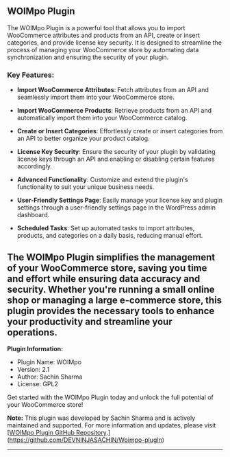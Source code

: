 ## WOIMpo Plugin

The WOIMpo Plugin is a powerful tool that allows you to import WooCommerce attributes and products from an API, create or insert categories, and provide license key security. It is designed to streamline the process of managing your WooCommerce store by automating data synchronization and ensuring the security of your plugin.

### Key Features:

- **Import WooCommerce Attributes**: Fetch attributes from an API and seamlessly import them into your WooCommerce store.
- **Import WooCommerce Products**: Retrieve products from an API and automatically import them into your WooCommerce catalog.
- **Create or Insert Categories**: Effortlessly create or insert categories from an API to better organize your product catalog.
- **License Key Security**: Ensure the security of your plugin by validating license keys through an API and enabling or disabling certain features accordingly.
- **Advanced Functionality**: Customize and extend the plugin's functionality to suit your unique business needs.
- **User-Friendly Settings Page**: Easily manage your license key and plugin settings through a user-friendly settings page in the WordPress admin dashboard.
  
- **Scheduled Tasks**: Set up automated tasks to import attributes, products, and categories on a daily basis, reducing manual effort.

The WOIMpo Plugin simplifies the management of your WooCommerce store, saving you time and effort while ensuring data accuracy and security. Whether you're running a small online shop or managing a large e-commerce store, this plugin provides the necessary tools to enhance your productivity and streamline your operations.
- 
**Plugin Information:**
- Plugin Name: WOIMpo
- Version: 2.1
- Author: Sachin Sharma
- License: GPL2
  
Get started with the WOIMpo Plugin today and unlock the full potential of your WooCommerce store!

**Note:** This plugin was developed by Sachin Sharma and is actively maintained and supported. For more information and updates, please visit [[WOIMpo Plugin GitHub Repository](https://github.com/DEVNINJASACHIN/https-github.com-devninjasachin-woimpo-plugin).](https://github.com/DEVNINJASACHIN/Woimpo-plugIn)

-----------------------------------------------------------------------------------------------------------------------------------------
